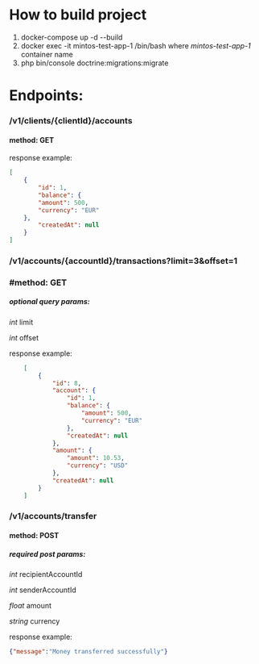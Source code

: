 # How to build project
1) docker-compose up -d --build
2) docker exec -it mintos-test-app-1 /bin/bash
    where _mintos-test-app-1_ container name
3) php bin/console doctrine:migrations:migrate

# Endpoints:

### /v1/clients/{clientId}/accounts

#### method: GET

response example:
```json
[
    {
        "id": 1,
        "balance": {
        "amount": 500,
        "currency": "EUR"
    },
        "createdAt": null
    }
]
```

### /v1/accounts/{accountId}/transactions?limit=3&offset=1

### #method: GET
##### optional query params:
_int_ limit

_int_ offset

response example:
```json
    [
        {
            "id": 8,
            "account": {
                "id": 1,
                "balance": {
                    "amount": 500,
                    "currency": "EUR"
                },
                "createdAt": null
            },
            "amount": {
                "amount": 10.53,
                "currency": "USD"
            },
            "createdAt": null
        }
    ]
```

### /v1/accounts/transfer
#### method: POST
##### required post params:
_int_ recipientAccountId

_int_ senderAccountId

_float_ amount

_string_ currency

response example:
```json
{"message":"Money transferred successfully"}
```
